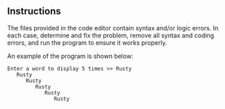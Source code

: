 ## Instructions

The files provided in the code editor contain syntax and/or logic errors. In each case, determine and fix the problem, remove all syntax and coding errors, and run the program to ensure it works properly.

An example of the program is shown below:

```
Enter a word to display 5 times >> Rusty
   Rusty
      Rusty
         Rusty
            Rusty
               Rusty
```

